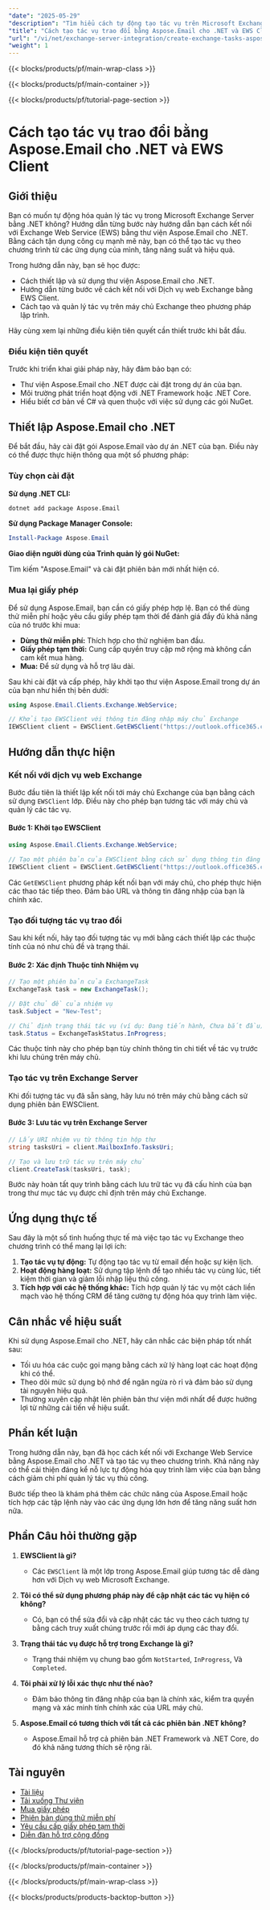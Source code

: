 ```yaml
---
"date": "2025-05-29"
"description": "Tìm hiểu cách tự động tạo tác vụ trên Microsoft Exchange Server bằng Aspose.Email cho .NET. Thực hiện theo hướng dẫn từng bước này để hợp lý hóa quy trình làm việc của bạn với máy khách EWS."
"title": "Cách tạo tác vụ trao đổi bằng Aspose.Email cho .NET và EWS Client | Hướng dẫn từng bước"
"url": "/vi/net/exchange-server-integration/create-exchange-tasks-aspose-email-net-ews-client/"
"weight": 1
---
```


{{< blocks/products/pf/main-wrap-class >}}

{{< blocks/products/pf/main-container >}}

{{< blocks/products/pf/tutorial-page-section >}}
# Cách tạo tác vụ trao đổi bằng Aspose.Email cho .NET và EWS Client

## Giới thiệu

Bạn có muốn tự động hóa quản lý tác vụ trong Microsoft Exchange Server bằng .NET không? Hướng dẫn từng bước này hướng dẫn bạn cách kết nối với Exchange Web Service (EWS) bằng thư viện Aspose.Email cho .NET. Bằng cách tận dụng công cụ mạnh mẽ này, bạn có thể tạo tác vụ theo chương trình từ các ứng dụng của mình, tăng năng suất và hiệu quả.

Trong hướng dẫn này, bạn sẽ học được:
- Cách thiết lập và sử dụng thư viện Aspose.Email cho .NET.
- Hướng dẫn từng bước về cách kết nối với Dịch vụ web Exchange bằng EWS Client.
- Cách tạo và quản lý tác vụ trên máy chủ Exchange theo phương pháp lập trình.

Hãy cùng xem lại những điều kiện tiên quyết cần thiết trước khi bắt đầu.

### Điều kiện tiên quyết

Trước khi triển khai giải pháp này, hãy đảm bảo bạn có:
- Thư viện Aspose.Email cho .NET được cài đặt trong dự án của bạn. 
- Môi trường phát triển hoạt động với .NET Framework hoặc .NET Core.
- Hiểu biết cơ bản về C# và quen thuộc với việc sử dụng các gói NuGet.

## Thiết lập Aspose.Email cho .NET

Để bắt đầu, hãy cài đặt gói Aspose.Email vào dự án .NET của bạn. Điều này có thể được thực hiện thông qua một số phương pháp:

### Tùy chọn cài đặt

**Sử dụng .NET CLI:**

```bash
dotnet add package Aspose.Email
```

**Sử dụng Package Manager Console:**

```powershell
Install-Package Aspose.Email
```

**Giao diện người dùng của Trình quản lý gói NuGet:**

Tìm kiếm "Aspose.Email" và cài đặt phiên bản mới nhất hiện có.

### Mua lại giấy phép

Để sử dụng Aspose.Email, bạn cần có giấy phép hợp lệ. Bạn có thể dùng thử miễn phí hoặc yêu cầu giấy phép tạm thời để đánh giá đầy đủ khả năng của nó trước khi mua:
- **Dùng thử miễn phí:** Thích hợp cho thử nghiệm ban đầu.
- **Giấy phép tạm thời:** Cung cấp quyền truy cập mở rộng mà không cần cam kết mua hàng.
- **Mua:** Để sử dụng và hỗ trợ lâu dài.

Sau khi cài đặt và cấp phép, hãy khởi tạo thư viện Aspose.Email trong dự án của bạn như hiển thị bên dưới:

```csharp
using Aspose.Email.Clients.Exchange.WebService;

// Khởi tạo EWSClient với thông tin đăng nhập máy chủ Exchange
IEWSClient client = EWSClient.GetEWSClient("https://outlook.office365.com/ews/exchange.asmx", "tên người dùng", "mật khẩu", "tên miền");
```

## Hướng dẫn thực hiện

### Kết nối với dịch vụ web Exchange

Bước đầu tiên là thiết lập kết nối tới máy chủ Exchange của bạn bằng cách sử dụng `EWSClient` lớp. Điều này cho phép bạn tương tác với máy chủ và quản lý các tác vụ.

#### Bước 1: Khởi tạo EWSClient

```csharp
using Aspose.Email.Clients.Exchange.WebService;

// Tạo một phiên bản của EWSClient bằng cách sử dụng thông tin đăng nhập
IEWSClient client = EWSClient.GetEWSClient("https://outlook.office365.com/ews/exchange.asmx", "testUser", "pwd", "tên miền");
```

Các `GetEWSClient` phương pháp kết nối bạn với máy chủ, cho phép thực hiện các thao tác tiếp theo. Đảm bảo URL và thông tin đăng nhập của bạn là chính xác.

### Tạo đối tượng tác vụ trao đổi

Sau khi kết nối, hãy tạo đối tượng tác vụ mới bằng cách thiết lập các thuộc tính của nó như chủ đề và trạng thái.

#### Bước 2: Xác định Thuộc tính Nhiệm vụ

```csharp
// Tạo một phiên bản của ExchangeTask
ExchangeTask task = new ExchangeTask();

// Đặt chủ đề của nhiệm vụ
task.Subject = "New-Test";

// Chỉ định trạng thái tác vụ (ví dụ: Đang tiến hành, Chưa bắt đầu)
task.Status = ExchangeTaskStatus.InProgress;
```

Các thuộc tính này cho phép bạn tùy chỉnh thông tin chi tiết về tác vụ trước khi lưu chúng trên máy chủ.

### Tạo tác vụ trên Exchange Server

Khi đối tượng tác vụ đã sẵn sàng, hãy lưu nó trên máy chủ bằng cách sử dụng phiên bản EWSClient.

#### Bước 3: Lưu tác vụ trên Exchange Server

```csharp
// Lấy URI nhiệm vụ từ thông tin hộp thư
string tasksUri = client.MailboxInfo.TasksUri;

// Tạo và lưu trữ tác vụ trên máy chủ
client.CreateTask(tasksUri, task);
```

Bước này hoàn tất quy trình bằng cách lưu trữ tác vụ đã cấu hình của bạn trong thư mục tác vụ được chỉ định trên máy chủ Exchange.

## Ứng dụng thực tế

Sau đây là một số tình huống thực tế mà việc tạo tác vụ Exchange theo chương trình có thể mang lại lợi ích:
1. **Tạo tác vụ tự động:** Tự động tạo tác vụ từ email đến hoặc sự kiện lịch.
2. **Hoạt động hàng loạt:** Sử dụng tập lệnh để tạo nhiều tác vụ cùng lúc, tiết kiệm thời gian và giảm lỗi nhập liệu thủ công.
3. **Tích hợp với các hệ thống khác:** Tích hợp quản lý tác vụ một cách liền mạch vào hệ thống CRM để tăng cường tự động hóa quy trình làm việc.

## Cân nhắc về hiệu suất

Khi sử dụng Aspose.Email cho .NET, hãy cân nhắc các biện pháp tốt nhất sau:
- Tối ưu hóa các cuộc gọi mạng bằng cách xử lý hàng loạt các hoạt động khi có thể.
- Theo dõi mức sử dụng bộ nhớ để ngăn ngừa rò rỉ và đảm bảo sử dụng tài nguyên hiệu quả.
- Thường xuyên cập nhật lên phiên bản thư viện mới nhất để được hưởng lợi từ những cải tiến về hiệu suất.

## Phần kết luận

Trong hướng dẫn này, bạn đã học cách kết nối với Exchange Web Service bằng Aspose.Email cho .NET và tạo tác vụ theo chương trình. Khả năng này có thể cải thiện đáng kể nỗ lực tự động hóa quy trình làm việc của bạn bằng cách giảm chi phí quản lý tác vụ thủ công.

Bước tiếp theo là khám phá thêm các chức năng của Aspose.Email hoặc tích hợp các tập lệnh này vào các ứng dụng lớn hơn để tăng năng suất hơn nữa.

## Phần Câu hỏi thường gặp

1. **EWSClient là gì?**
   - Các `EWSClient` là một lớp trong Aspose.Email giúp tương tác dễ dàng hơn với Dịch vụ web Microsoft Exchange.

2. **Tôi có thể sử dụng phương pháp này để cập nhật các tác vụ hiện có không?**
   - Có, bạn có thể sửa đổi và cập nhật các tác vụ theo cách tương tự bằng cách truy xuất chúng trước rồi mới áp dụng các thay đổi.

3. **Trạng thái tác vụ được hỗ trợ trong Exchange là gì?**
   - Trạng thái nhiệm vụ chung bao gồm `NotStarted`, `InProgress`, Và `Completed`.

4. **Tôi phải xử lý lỗi xác thực như thế nào?**
   - Đảm bảo thông tin đăng nhập của bạn là chính xác, kiểm tra quyền mạng và xác minh tính chính xác của URL máy chủ.

5. **Aspose.Email có tương thích với tất cả các phiên bản .NET không?**
   - Aspose.Email hỗ trợ cả phiên bản .NET Framework và .NET Core, do đó khả năng tương thích sẽ rộng rãi.

## Tài nguyên

- [Tài liệu](https://reference.aspose.com/email/net/)
- [Tải xuống Thư viện](https://releases.aspose.com/email/net/)
- [Mua giấy phép](https://purchase.aspose.com/buy)
- [Phiên bản dùng thử miễn phí](https://releases.aspose.com/email/net/)
- [Yêu cầu cấp giấy phép tạm thời](https://purchase.aspose.com/temporary-license/)
- [Diễn đàn hỗ trợ cộng đồng](https://forum.aspose.com/c/email/10)

{{< /blocks/products/pf/tutorial-page-section >}}

{{< /blocks/products/pf/main-container >}}

{{< /blocks/products/pf/main-wrap-class >}}

{{< blocks/products/products-backtop-button >}}